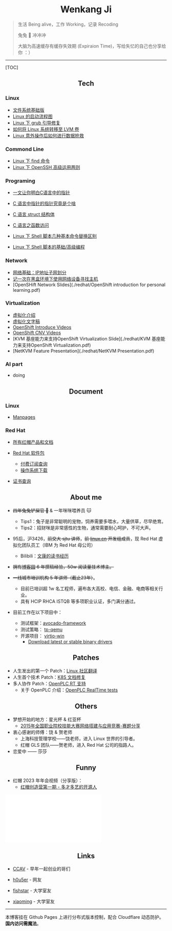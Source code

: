 # <center>Wenkang Ji</center>

> 生活 Being alive，工作 Working，记录 Recoding 
>
>  兔兔 🐰 冲冲冲
>
> 大脑为高速缓存有缓存失效期 (Expiraion Time)，写给失忆的自己也分享给你 ：）

------------

[TOC]

## <center>Tech</center>

### Linux

- [文件系统基础版](https://www.cnblogs.com/itxdm/p/filesystem_base_version.html)
- [Linux 的启动流程图](http://pic.jiwenkang.com/typora/202208281647545.png)
- [Linux 下 grub 引导修复](http://pic.jiwenkang.com/typora/202208221147727.png)
- [如何将 Linux 系统转移至 LVM 卷](https://linux.cn/article-7718-1.html)
- [Linux 意外操作后如何进行数据抢救](https://www.cnblogs.com/itxdm/p/linuxdate_recover.html)

### Commond Line

- [Linux 下 find 命令](https://www.cnblogs.com/itxdm/p/5936907.html)
- [Linux 下 OpenSSH 高级运用两则](https://linux.cn/article-7475-1.html)

### Programing

- [一文让你明白C语言中的指针 ](https://www.cnblogs.com/itxdm/p/c_pointer2.html)

- [C 语言中指针的指针究竟是个啥](https://www.cnblogs.com/itxdm/p/c_pointer_of_pointer.html)
- [C 语言 struct 结构体](https://www.cnblogs.com/itxdm/p/C_language_struct_structure.html)

- [C 语言之函数访问 ](https://www.cnblogs.com/itxdm/p/c_visiting_from_function.html)

- [Linux 下 Shell 脚本几种基本命令替换区别](https://www.cnblogs.com/itxdm/p/something_of_shellscirpt.html)

- [Linux 下 Shell 脚本的基础/高级编程](https://cdn.jiwenkang.com/BashShell/index.html)
### Network

- [网络基础：IP地址子网划分](https://www.cnblogs.com/itxdm/p/6087727.html)
- [记一次在黑盒环境下使用网络设备寻找主机](https://www.cnblogs.com/itxdm/p/Remember_to_use_a_network_device_to_find_a_host_in_a_black_box_environment.html)
- [OpenSHift Network Slides](./redhat/OpenShift introduction for personal learning.pdf)

### Virtualization

- [虚拟化介绍](https://www.bilibili.com/video/BV12G411p7JW)
- [虚拟化文字稿](./redhat/QEMU.html)
- [OpenShift Introduce Videos](https://www.bilibili.com/video/BV1TV4y1u7hg/)
- [OpenShift CNV Videos](https://www.bilibili.com/video/BV1cd4y1D7MW)
- [KVM 基座能力来支持OpenShift Virtualization Slide](./redhat/KVM 基座能力来支持OpenShift Virtualization.pdf)
- [NetKVM Feature Presentation](./redhat/NetKVM Presentation.pdf)

### AI part

- doing

## <center>Document</center>

### Linux
- [Manpages](https://man.cx/)

### Red Hat
- [所有红帽产品和文档](https://access.redhat.com/products/)
- [Red Hat 软件包](https://access.redhat.com/downloads/content/package-browser)
  - [付费订阅查询](https://access.redhat.com/management/subscriptions)
  - [操作系统下载](https://access.redhat.com/downloads/content/rhel)

- [证书查询](https://www.credly.com/earner/earned)

<div data-iframe-width="150" data-iframe-height="270" data-share-badge-id="fd817161-668d-40ed-9dd3-3678cdb35a6c" data-share-badge-host="https://www.credly.com"></div><script type="text/javascript" async src="//cdn.credly.com/assets/utilities/embed.js"></script>

## <center>About me</center>

- ~~四年兔兔铲屎官 🐰~~ & 一年咪咪喂养员 🐱
  - Tips1：兔子是非常聪明的宠物，饲养需要多喂水，大量供草，尽早绝育。
  - Tips2：招财咪是非常感性的生物，通常需要耐心呵护，不可大声。
- 95后，沪3426，~~前交大 sjtu 讲师~~，~~前 [linux.cn](https://linux.cn) 开发组成员~~，现 Red Hat 虚拟化团队员工（IBM 为 Red Hat 母公司）
  - Bilibili：[文康的读书经历 ](https://www.bilibili.com/video/BV1iR4y1c7o4)
- ~~拥有[博客园](https://www.cnblogs.com/itxdm) 6 年撰稿经验，50w 阅读量技术博主。~~
- ~~一线城市培训机构 5 年讲师（截止23年）~~。
  - 目前已培训超 1w 名工程师，遍布各大高校、电信、金融、电商等相关行业。
  - 具有 HCIP RHCA ISTQB 等多项职业认证，多门满分通过。

- 目前工作在以下项目中：
  - 测试框架：[avocado-framework](https://github.com/avocado-framework/avocado-vt/)
  - 测试策略： [tp-qemu](https://github.com/autotest/tp-qemu/)
  - 开源项目： [virtio-win](https://github.com/virtio-win/kvm-guest-drivers-windows)
    - [Download latest or stable binary drivers](https://docs.fedoraproject.org/en-US/quick-docs/creating-windows-virtual-machines-using-virtio-drivers/index.html)


## <center>Patches</center>

- 人生发出的第一个 Patch：[Linux 社区翻译](https://github.com/LCTT/TranslateProject/pull/4084)
- 人生首个技术 Patch：[K8S 文档修复](https://github.com/ovn-org/ovn-kubernetes/commit/8c149e5ecbf49d96f2dc95af4d5fdad3f74b18df)
- 多人协作 Patch：[OpenPLC RT 支持](https://github.com/thiagoralves/OpenPLC_v3/pull/201)
  - 关于 OpenPLC 介绍：[OpenPLC RealTime tests](https://www.bilibili.com/video/BV1eT411C7qA/)


## <center>Others</center>

- 梦想开始的地方：星光杯 & 红亚杯
  - [2015年全国职业院校技能大赛网络搭建与应用竞赛-赛题分享](guosai/国赛-compressed.pdf)
- 衷心感谢的师傅：饶 & 贺老师
  - 上海科技管理学校——饶老师，进入 Linux 世界的引导者。
  - 红帽 GLS 团队——贺老师，进入 Red Hat 公司的指路人。
- 恋爱中 —— 莎莎


## <center>Funny</center>

- 红帽 2023 年年会视频（分享版）：
  - [红帽创造营第一期 - 多才多艺的开源人](https://www.bilibili.com/video/BV15H4y1p7Lm)

<iframe src="//player.bilibili.com/player.html?isOutside=true&aid=540183338&bvid=BV17i4y187sN&cid=177757573&p=1" scrolling="no" border="0" frameborder="no" framespacing="0" allowfullscreen="true"></iframe>

## <center>Links</center>

- [CCAV](https://ccav.me/) - 早年一起创业的哥们

- [h0u5er](https://www.h0u5er.com/) - 网友

- [fishstar](https://www.ssout.top/) - 大学室友

- [xiaoming](https://www.gaoxinming.com/) - 大学室友

--------

本博客挂在 Github Pages 上进行分布式版本控制，配合 Cloudflare 动态防护。**国内访问需魔法**。
